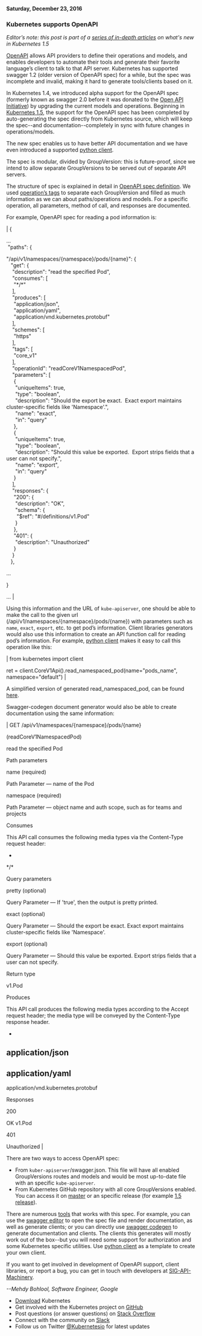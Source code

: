 #### Saturday, December 23, 2016 
### Kubernetes supports OpenAPI 
_Editor’s note: this post is part of a [series of in-depth articles](http://blog.kubernetes.io/2016/12/five-days-of-kubernetes-1.5.html) on what's new in Kubernetes 1.5&nbsp;_  
  
[OpenAPI](https://www.openapis.org/) allows API providers to define their operations and models, and enables developers to automate their tools and generate their favorite language’s client to talk to that API server. Kubernetes has supported swagger 1.2 (older version of OpenAPI spec) for a while, but the spec was incomplete and invalid, making it hard to generate tools/clients based on it.&nbsp;  
  
In Kubernetes 1.4, we introduced alpha support for the OpenAPI spec (formerly known as swagger 2.0 before it was donated to the [Open API Initiative](https://www.openapis.org/about)) by upgrading the current models and operations. Beginning in [Kubernetes 1.5](http://blog.kubernetes.io/2016/12/kubernetes-1.5-supporting-production-workloads.html), the support for the OpenAPI spec has been completed by auto-generating the spec directly from Kubernetes source, which will keep the spec--and documentation--completely in sync with future changes in operations/models.  
  
The new spec enables us to have better API documentation and we have even introduced a supported [python client](https://github.com/kubernetes-incubator/client-python).  
  
The spec is modular, divided by GroupVersion: this is future-proof, since we intend to allow separate GroupVersions to be served out of separate API servers.  
  
The structure of spec is explained in detail in [OpenAPI spec definition](https://github.com/OAI/OpenAPI-Specification/blob/master/versions/2.0.md). We used [operation’s tags](https://github.com/OAI/OpenAPI-Specification/blob/master/versions/2.0.md#tag-object) to separate each GroupVersion and filled as much information as we can about paths/operations and models. For a specific operation, all parameters, method of call, and responses are documented.&nbsp;  
  
For example, OpenAPI spec for reading a pod information is:  

  

| 
{

...  
 &nbsp;"paths": {

"/api/v1/namespaces/{namespace}/pods/{name}": {  
 &nbsp;&nbsp;&nbsp;"get": {  
 &nbsp;&nbsp;&nbsp;&nbsp;"description": "read the specified Pod",  
 &nbsp;&nbsp;&nbsp;&nbsp;"consumes": [  
 &nbsp;&nbsp;&nbsp;&nbsp;&nbsp;"\*/\*"  
 &nbsp;&nbsp;&nbsp;&nbsp;],  
 &nbsp;&nbsp;&nbsp;&nbsp;"produces": [  
 &nbsp;&nbsp;&nbsp;&nbsp;&nbsp;"application/json",  
 &nbsp;&nbsp;&nbsp;&nbsp;&nbsp;"application/yaml",  
 &nbsp;&nbsp;&nbsp;&nbsp;&nbsp;"application/vnd.kubernetes.protobuf"  
 &nbsp;&nbsp;&nbsp;&nbsp;],  
 &nbsp;&nbsp;&nbsp;&nbsp;"schemes": [  
 &nbsp;&nbsp;&nbsp;&nbsp;&nbsp;"https"  
 &nbsp;&nbsp;&nbsp;&nbsp;],  
 &nbsp;&nbsp;&nbsp;&nbsp;"tags": [  
 &nbsp;&nbsp;&nbsp;&nbsp;&nbsp;"core\_v1"  
 &nbsp;&nbsp;&nbsp;&nbsp;],  
 &nbsp;&nbsp;&nbsp;&nbsp;"operationId": "readCoreV1NamespacedPod",  
 &nbsp;&nbsp;&nbsp;&nbsp;"parameters": [  
 &nbsp;&nbsp;&nbsp;&nbsp;&nbsp;{  
 &nbsp;&nbsp;&nbsp;&nbsp;&nbsp;&nbsp;"uniqueItems": true,  
 &nbsp;&nbsp;&nbsp;&nbsp;&nbsp;&nbsp;"type": "boolean",  
 &nbsp;&nbsp;&nbsp;&nbsp;&nbsp;&nbsp;"description": "Should the export be exact. &nbsp;Exact export maintains cluster-specific fields like 'Namespace'.",  
 &nbsp;&nbsp;&nbsp;&nbsp;&nbsp;&nbsp;"name": "exact",  
 &nbsp;&nbsp;&nbsp;&nbsp;&nbsp;&nbsp;"in": "query"  
 &nbsp;&nbsp;&nbsp;&nbsp;&nbsp;},  
 &nbsp;&nbsp;&nbsp;&nbsp;&nbsp;{  
 &nbsp;&nbsp;&nbsp;&nbsp;&nbsp;&nbsp;"uniqueItems": true,  
 &nbsp;&nbsp;&nbsp;&nbsp;&nbsp;&nbsp;"type": "boolean",  
 &nbsp;&nbsp;&nbsp;&nbsp;&nbsp;&nbsp;"description": "Should this value be exported. &nbsp;Export strips fields that a user can not specify.",  
 &nbsp;&nbsp;&nbsp;&nbsp;&nbsp;&nbsp;"name": "export",  
 &nbsp;&nbsp;&nbsp;&nbsp;&nbsp;&nbsp;"in": "query"  
 &nbsp;&nbsp;&nbsp;&nbsp;&nbsp;}  
 &nbsp;&nbsp;&nbsp;&nbsp;],  
 &nbsp;&nbsp;&nbsp;&nbsp;"responses": {  
 &nbsp;&nbsp;&nbsp;&nbsp;&nbsp;"200": {  
 &nbsp;&nbsp;&nbsp;&nbsp;&nbsp;&nbsp;"description": "OK",  
 &nbsp;&nbsp;&nbsp;&nbsp;&nbsp;&nbsp;"schema": {  
 &nbsp;&nbsp;&nbsp;&nbsp;&nbsp;&nbsp;&nbsp;"$ref": "#/definitions/v1.Pod"  
 &nbsp;&nbsp;&nbsp;&nbsp;&nbsp;&nbsp;}  
 &nbsp;&nbsp;&nbsp;&nbsp;&nbsp;},  
 &nbsp;&nbsp;&nbsp;&nbsp;&nbsp;"401": {  
 &nbsp;&nbsp;&nbsp;&nbsp;&nbsp;&nbsp;"description": "Unauthorized"  
 &nbsp;&nbsp;&nbsp;&nbsp;&nbsp;}  
 &nbsp;&nbsp;&nbsp;&nbsp;}  
 &nbsp;&nbsp;&nbsp;},

…

}

…
 |

  

Using this information and the URL of `kube-apiserver`, one should be able to make the call to the given url (/api/v1/namespaces/{namespace}/pods/{name}) with parameters such as `name`, `exact`, `export`, etc. to get pod’s information. Client libraries generators would also use this information to create an API function call for reading pod’s information. For example, [python client](https://github.com/kubernetes-incubator/client-python) makes it easy to call this operation like this:

  

| 
from kubernetes import client

ret = client.CoreV1Api().read\_namespaced\_pod(name="pods\_name", namespace="default")
 |

  

A simplified version of generated read\_namespaced\_pod, can be found [here](https://gist.github.com/mbohlool/d5ec1dace27ef90cf742555c05480146).

  

Swagger-codegen document generator would also be able to create documentation using the same information:

  

| 
GET /api/v1/namespaces/{namespace}/pods/{name}

(readCoreV1NamespacedPod)

read the specified Pod

Path parameters

name (required)

Path Parameter — name of the Pod

namespace (required)

Path Parameter — object name and auth scope, such as for teams and projects

Consumes

This API call consumes the following media types via the Content-Type request header:

- 
\*/\*
  

Query parameters

pretty (optional)

Query Parameter — If 'true', then the output is pretty printed.

exact (optional)

Query Parameter — Should the export be exact. Exact export maintains cluster-specific fields like 'Namespace'.

export (optional)

Query Parameter — Should this value be exported. Export strips fields that a user can not specify.

Return type

v1.Pod
  

Produces

This API call produces the following media types according to the Accept request header; the media type will be conveyed by the Content-Type response header.

- 
application/json
- 
application/yaml
- 
application/vnd.kubernetes.protobuf

Responses

200

OK v1.Pod

401

Unauthorized
 |

  

  

There are two ways to access OpenAPI spec:

- From `kuber-apiserver`/swagger.json. This file will have all enabled GroupVersions routes and models and would be most up-to-date file with an specific `kube-apiserver`.
- From Kubernetes GitHub repository with all core GroupVersions enabled. You can access it on [master](https://github.com/kubernetes/kubernetes/blob/master/api/openapi-spec/swagger.json) or an specific release (for example [1.5 release](https://github.com/kubernetes/kubernetes/blob/release-1.5/api/openapi-spec/swagger.json)).

There are numerous [tools](http://swagger.io/tools/) that works with this spec. For example, you can use the [swagger editor](http://swagger.io/swagger-editor/) to open the spec file and render documentation, as well as generate clients; or you can directly use [swagger codegen](http://swagger.io/swagger-codegen/) to generate documentation and clients. The clients this generates will mostly work out of the box--but you will need some support for authorization and some Kubernetes specific utilities. Use [python client](https://github.com/kubernetes-incubator/client-python) as a template to create your own client.&nbsp;

  

If you want to get involved in development of OpenAPI support, client libraries, or report a bug, you can get in touch with developers at [SIG-API-Machinery](https://github.com/kubernetes/community/tree/master/sig-api-machinery).

  

_--Mehdy Bohlool, Software Engineer, Google_

  

- [Download](http://get.k8s.io/) Kubernetes
- Get involved with the Kubernetes project on [GitHub](https://github.com/kubernetes/kubernetes) 
- Post questions (or answer questions) on [Stack Overflow](http://stackoverflow.com/questions/tagged/kubernetes) 
- Connect with the community on [Slack](http://slack.k8s.io/)
- Follow us on Twitter [@Kubernetesio](https://twitter.com/kubernetesio) for latest updates

  

  

  

  

